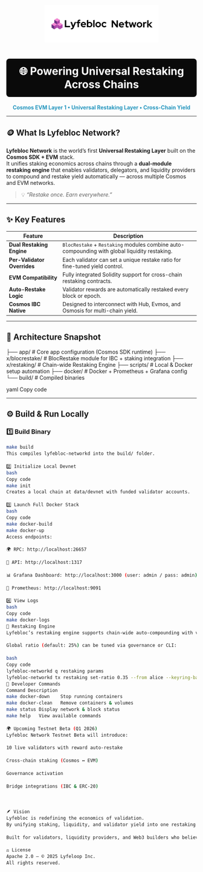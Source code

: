 <p align="center">
  <img src="lb-net.png" alt="Lyfebloc Network Logo" width="300"/>
</p>

<h1 align="center" style="color:white;background-color:#0a0a0a;padding:16px;border-radius:8px;">
  🌐 Powering Universal Restaking Across Chains
</h1>

<p align="center">
  <b style="color:#2596be;">Cosmos EVM Layer 1 • Universal Restaking Layer • Cross-Chain Yield</b>
</p>

---

## 🪙 What Is Lyfebloc Network?

**Lyfebloc Network** is the world’s first **Universal Restaking Layer** built on the **Cosmos SDK + EVM** stack.  
It unifies staking economics across chains through a **dual-module restaking engine** that enables validators, delegators, and liquidity providers to compound and restake yield automatically — across multiple Cosmos and EVM networks.

> 💡 *“Restake once. Earn everywhere.”*

---

## ✨ Key Features

| Feature | Description |
|----------|--------------|
| **Dual Restaking Engine** | `BlocRestake` + `Restaking` modules combine auto-compounding with global liquidity restaking. |
| **Per-Validator Overrides** | Each validator can set a unique restake ratio for fine-tuned yield control. |
| **EVM Compatibility** | Fully integrated Solidity support for cross-chain restaking contracts. |
| **Auto-Restake Logic** | Validator rewards are automatically restaked every block or epoch. |
| **Cosmos IBC Native** | Designed to interconnect with Hub, Evmos, and Osmosis for multi-chain yield. |

---

## 🧠 Architecture Snapshot

├── app/ # Core app configuration (Cosmos SDK runtime)
├── x/blocrestake/ # BlocRestake module for IBC + staking integration
├── x/restaking/ # Chain-wide Restaking Engine
├── scripts/ # Local & Docker setup automation
├── docker/ # Docker + Prometheus + Grafana config
└── build/ # Compiled binaries

yaml
Copy code

---

## ⚙️ Build & Run Locally

### 1️⃣ Build Binary

```bash
make build
This compiles lyfebloc-networkd into the build/ folder.

2️⃣ Initialize Local Devnet
bash
Copy code
make init
Creates a local chain at data/devnet with funded validator accounts.

3️⃣ Launch Full Docker Stack
bash
Copy code
make docker-build
make docker-up
Access endpoints:

🌍 RPC: http://localhost:26657

🧠 API: http://localhost:1317

📊 Grafana Dashboard: http://localhost:3000 (user: admin / pass: admin)

📡 Prometheus: http://localhost:9091

4️⃣ View Logs
bash
Copy code
make docker-logs
🔄 Restaking Engine
Lyfebloc’s restaking engine supports chain-wide auto-compounding with validator-level overrides.

Global ratio (default: 25%) can be tuned via governance or CLI:

bash
Copy code
lyfebloc-networkd q restaking params
lyfebloc-networkd tx restaking set-ratio 0.35 --from alice --keyring-backend test
🧩 Developer Commands
Command	Description
make docker-down	Stop running containers
make docker-clean	Remove containers & volumes
make status	Display network & block status
make help	View available commands

🌍 Upcoming Testnet Beta (Q1 2026)
Lyfebloc Network Testnet Beta will introduce:

10 live validators with reward auto-restake

Cross-chain staking (Cosmos ↔ EVM)

Governance activation

Bridge integrations (IBC & ERC-20)



🪶 Vision
Lyfebloc is redefining the economics of validation.
By unifying staking, liquidity, and validator yield into one restaking layer, Lyfebloc creates a sustainable cross-chain economy where every chain can earn — not just stake.

Built for validators, liquidity providers, and Web3 builders who believe in the future of sovereign yield.

⚖️ License
Apache 2.0 — © 2025 Lyfeloop Inc.
All rights reserved.

